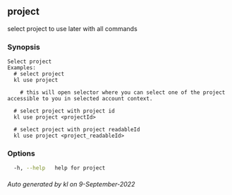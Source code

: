 ## project

select project to use later with all commands

### Synopsis

```
Select project
Examples:
  # select project
  kl use project

	# this will open selector where you can select one of the project accessible to you in selected account context.

  # select project with project id
  kl use project <projectId>

  # select project with project readableId
  kl use project <project_readableId>

```

### Options

```bash
  -h, --help   help for project
```



###### Auto generated by kl on 9-September-2022
